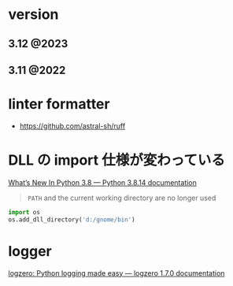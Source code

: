 # version

## 3.12 @2023

## 3.11 @2022

# linter formatter

- https://github.com/astral-sh/ruff

# DLL の import 仕様が変わっている

[What’s New In Python 3.8 — Python 3.8.14 documentation](https://docs.python.org/3.8/whatsnew/3.8.html#changes-in-the-python-api)

> `PATH` and the current working directory are no longer used

```python
import os
os.add_dll_directory('d:/gnome/bin')
```

# logger

[logzero: Python logging made easy — logzero 1.7.0 documentation](https://logzero.readthedocs.io/en/latest/)
